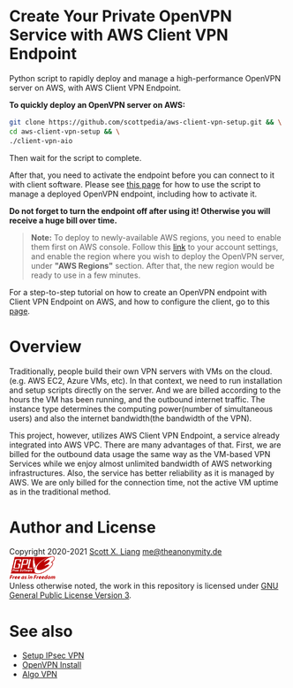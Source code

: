 # Create Your Private OpenVPN Service with AWS Client VPN Endpoint

Python script to rapidly deploy and manage a high-performance OpenVPN server on AWS, with AWS Client VPN Endpoint.

**To quickly deploy an OpenVPN server on AWS:**

```bash
git clone https://github.com/scottpedia/aws-client-vpn-setup.git && \
cd aws-client-vpn-setup && \
./client-vpn-aio
```

Then wait for the script to complete.

After that, you need to activate the endpoint before you can connect to it with client software. Please see [this page](docs/deployment-script.md) for how to use the script to manage a deployed OpenVPN endpoint, including how to activate it.

**Do not forget to turn the endpoint off after using it! Otherwise you will receive a huge bill over time.**

> **Note:** To deploy to newly-available AWS regions, you need to enable them first on AWS console. Follow this [link](https://console.aws.amazon.com/billing/home?#/account) to your account settings, and enable the region where you wish to deploy the OpenVPN server, under **"AWS Regions"** section. After that, the new region would be ready to use in a few minutes.

For a step-to-step tutorial on how to create an OpenVPN endpoint with Client VPN Endpoint on AWS, and how to configure the client, go to this [page](docs/manual-deployment.md).

# Overview

Traditionally, people build their own VPN servers with VMs on the cloud.(e.g. AWS EC2, Azure VMs, etc). In that context, we need to run installation and setup scripts directly on the server. And we are billed according to the hours the VM has been running, and the outbound internet traffic. The instance type determines the computing power(number of simultaneous users) and also the internet bandwidth(the bandwidth of the VPN).

This project, however, utilizes AWS Client VPN Endpoint, a service already integrated into AWS VPC. There are many advantages of that. First, we are billed for the outbound data usage the same way as the VM-based VPN Services while we enjoy almost unlimited bandwidth of AWS networking infrastructures. Also, the service has better reliability as it is managed by AWS. We are only billed for the connection time, not the active VM uptime as in the traditional method.

# Author and License

Copyright 2020-2021 [Scott X. Liang](https://github.com/scottpedia) me@theanonymity.de  
[![GPL logo with text](img/gplv3-with-text-84x42.png)](https://www.gnu.org/licenses/gpl-3.0.txt)  
Unless otherwise noted, the work in this repository is licensed under [GNU General Public License Version 3](https://www.gnu.org/licenses/gpl-3.0.txt).

# See also

- [Setup IPsec VPN](https://github.com/hwdsl2/setup-ipsec-vpn)
- [OpenVPN Install](https://github.com/Nyr/openvpn-install)
- [Algo VPN](https://github.com/trailofbits/algo)
